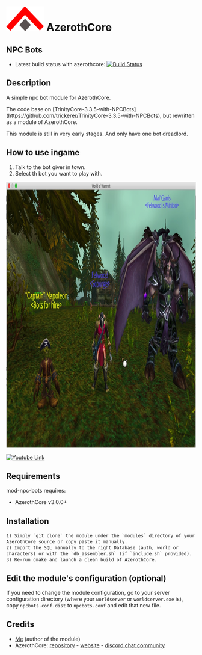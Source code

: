 # ![logo](https://raw.githubusercontent.com/azerothcore/azerothcore.github.io/master/images/logo-github.png) AzerothCore

## NPC Bots
- Latest build status with azerothcore: [![Build Status](https://github.com/eyeofstorm/mod-npc-bots/workflows/core-build/badge.svg?branch=develop&event=push)](https://github.com/eyeofstorm/mod-npc-bots)

## Description

<p>A simple npc bot module for AzerothCore.</p>
<p>The code base on [TrinityCore-3.3.5-with-NPCBots](https://github.com/trickerer/TrinityCore-3.3.5-with-NPCBots), but rewritten as a module of AzerothCore.</p>
<p>This module is still in very early stages. And only have one bot dreadlord.</p>


## How to use ingame

1) Talk to the bot giver in town.
2) Select th bot you want to play with.

<p>
    <img src="mod-npc-bot.jpg" height="707" width="1102" />
</p>

<!-- Video example - We can't embed videos on github, only on github.io pages. If you can, make an animated gif of your video instead (but it's not required) -->
[![Youtube Link](https://i.imgur.com/Jhrdgv6.png)](https://www.youtube.com/watch?v=cOgDy7tLNPM)


## Requirements

mod-npc-bots requires:

- AzerothCore v3.0.0+


## Installation

```
1) Simply `git clone` the module under the `modules` directory of your AzerothCore source or copy paste it manually.
2) Import the SQL manually to the right Database (auth, world or characters) or with the `db_assembler.sh` (if `include.sh` provided).
3) Re-run cmake and launch a clean build of AzerothCore.
```

## Edit the module's configuration (optional)

If you need to change the module configuration, go to your server configuration directory (where your `worldserver` or `worldserver.exe` is), copy `npcbots.conf.dist` to `npcbots.conf` and edit that new file.


## Credits

* [Me](https://github.com/eyeofstorm) (author of the module)
* AzerothCore: [repository](https://github.com/azerothcore) - [website](http://azerothcore.org/) - [discord chat community](https://discord.gg/PaqQRkd)
